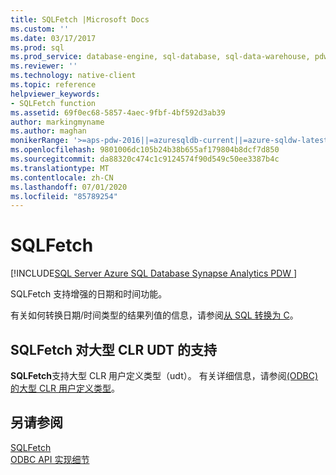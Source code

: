 ```yaml
---
title: SQLFetch |Microsoft Docs
ms.custom: ''
ms.date: 03/17/2017
ms.prod: sql
ms.prod_service: database-engine, sql-database, sql-data-warehouse, pdw
ms.reviewer: ''
ms.technology: native-client
ms.topic: reference
helpviewer_keywords:
- SQLFetch function
ms.assetid: 69f0ec68-5857-4aec-9fbf-4bf592d3ab39
author: markingmyname
ms.author: maghan
monikerRange: '>=aps-pdw-2016||=azuresqldb-current||=azure-sqldw-latest||>=sql-server-2016||=sqlallproducts-allversions||>=sql-server-linux-2017||=azuresqldb-mi-current'
ms.openlocfilehash: 9801006dc105b24b38b655af179804b8dcf7d850
ms.sourcegitcommit: da88320c474c1c9124574f90d549c50ee3387b4c
ms.translationtype: MT
ms.contentlocale: zh-CN
ms.lasthandoff: 07/01/2020
ms.locfileid: "85789254"
---
```

# <a name="sqlfetch"></a>SQLFetch
[!INCLUDE[SQL Server Azure SQL Database Synapse Analytics PDW ](../../includes/applies-to-version/sql-asdb-asdbmi-asdw-pdw.md)]

  SQLFetch 支持增强的日期和时间功能。  
  
 有关如何转换日期/时间类型的结果列值的信息，请参阅[从 SQL 转换为 C](../../relational-databases/native-client-odbc-date-time/datetime-data-type-conversions-from-sql-to-c.md)。  
  
## <a name="sqlfetch-support-for-large-clr-udts"></a>SQLFetch 对大型 CLR UDT 的支持  
 **SQLFetch**支持大型 CLR 用户定义类型（udt）。 有关详细信息，请参阅[&#40;ODBC&#41;的大型 CLR 用户定义类型](../../relational-databases/native-client/odbc/large-clr-user-defined-types-odbc.md)。  
  
## <a name="see-also"></a>另请参阅  
 [SQLFetch](https://go.microsoft.com/fwlink/?LinkId=80703)   
 [ODBC API 实现细节](../../relational-databases/native-client-odbc-api/odbc-api-implementation-details.md)  
  
  
